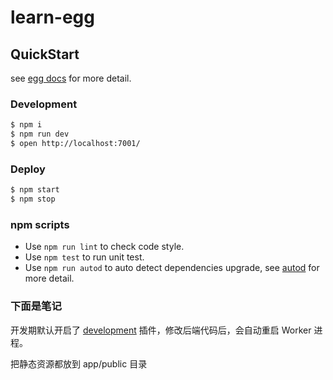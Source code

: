 # learn-egg



## QuickStart

<!-- add docs here for user -->

see [egg docs][egg] for more detail.

### Development

```bash
$ npm i
$ npm run dev
$ open http://localhost:7001/
```

### Deploy

```bash
$ npm start
$ npm stop
```

### npm scripts

- Use `npm run lint` to check code style.
- Use `npm test` to run unit test.
- Use `npm run autod` to auto detect dependencies upgrade, see [autod](https://www.npmjs.com/package/autod) for more detail.


[egg]: https://eggjs.org


### 下面是笔记
开发期默认开启了 [development](https://github.com/eggjs/egg-development) 插件，修改后端代码后，会自动重启 Worker 进程。

把静态资源都放到 app/public 目录

